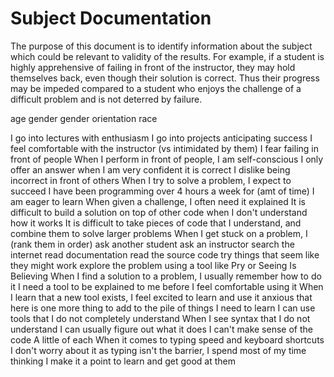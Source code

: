 Subject Documentation
=====================

The purpose of this document is to identify information about the subject
which could be relevant to validity of the results. For example, if a student
is highly apprehensive of failing in front of the instructor, they may hold
themselves back, even though their solution is correct. Thus their progress
may be impeded compared to a student who enjoys the challenge of a difficult
problem and is not deterred by failure.


age
gender
gender orientation
race

I go into lectures with enthusiasm
I go into projects anticipating success
I feel comfortable with the instructor (vs intimidated by them)
I fear failing in front of people
When I perform in front of people, I am self-conscious
I only offer an answer when I am very confident it is correct
I dislike being incorrect in front of others
When I try to solve a problem, I expect to succeed
I have been programming over 4 hours a week for (amt of time)
I am eager to learn
When given a challenge, I often need it explained
It is difficult to build a solution on top of other code when I don't understand how it works
It is difficult to take pieces of code that I understand, and combine them to solve larger problems
When I get stuck on a problem, I (rank them in order)
  ask another student
  ask an instructor
  search the internet
  read documentation
  read the source code
  try things that seem like they might work
  explore the problem using a tool like Pry or Seeing Is Believing
When I find a solution to a problem, I usually remember how to do it
I need a tool to be explained to me before I feel comfortable using it
When I learn that a new tool exists, I feel
  excited to learn and use it
  anxious that here is one more thing to add to the pile of things I need to learn
I can use tools that I do not completely understand
When I see syntax that I do not understand
  I can usually figure out what it does
  I can't make sense of the code
  A little of each
When it comes to typing speed and keyboard shortcuts
  I don't worry about it as typing isn't the barrier, I spend most of my time thinking
  I make it a point to learn and get good at them

